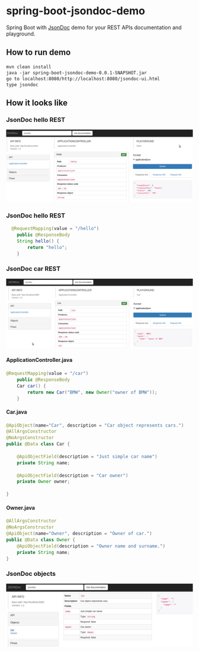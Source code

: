# spring-boot-jsondoc-demo
Spring Boot with [JsonDoc](http://jsondoc.org/) demo for your REST APIs documentation and playground.

## How to run demo

```shell
mvn clean install
java -jar spring-boot-jsondoc-demo-0.0.1-SNAPSHOT.jar
go to localhost:8080/http://localhost:8080/jsondoc-ui.html
type jsondoc
```

## How it looks like

### JsonDoc hello REST

![1](https://github.com/peterszatmary/just-like-that/blob/master/imgs/spring-boot-jsondoc-demo/hello.png)

### JsonDoc hello REST
```java
  @RequestMapping(value = "/hello")
    public @ResponseBody
    String hello() {
        return "hello";
    }
```

### JsonDoc car REST

![2](https://github.com/peterszatmary/just-like-that/blob/master/imgs/spring-boot-jsondoc-demo/jsondoc-car.png)

#### ApplicationController.java

```java
@RequestMapping(value = "/car")
    public @ResponseBody
    Car car() {
        return new Car("BMW", new Owner("owner of BMW"));
    }
```

#### Car.java

```java
@ApiObject(name="Car", description = "Car object represents cars.")
@AllArgsConstructor
@NoArgsConstructor
public @Data class Car {

    @ApiObjectField(description = "Just simple car name")
    private String name;

    @ApiObjectField(description = "Car owner")
    private Owner owner;

}
```

#### Owner.java

```java
@AllArgsConstructor
@NoArgsConstructor
@ApiObject(name="Owner", description = "Owner of car.")
public @Data class Owner {
    @ApiObjectField(description = "Owner name and surname.")
    private String name;
}
```

### JsonDoc objects

![3](https://github.com/peterszatmary/just-like-that/blob/master/imgs/spring-boot-jsondoc-demo/jsondocOwner.png)

